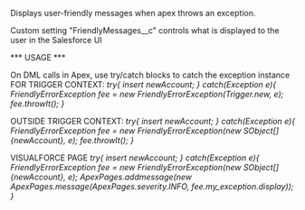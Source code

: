 Displays user-friendly messages when apex throws an exception.

Custom setting "FriendlyMessages__c" controls what is displayed to the user in the Salesforce UI

*** USAGE ***

On DML calls in Apex, use try/catch blocks to catch the exception instance
FOR TRIGGER CONTEXT:
<i>
try{
	insert newAccount;
}
catch(Exception e){
	FriendlyErrorException fee = new FriendlyErrorException(Trigger.new, e);
    fee.throwIt();
}
</i>

OUTSIDE TRIGGER CONTEXT:
<i>
try{
	insert newAccount;
}
catch(Exception e){
	FriendlyErrorException fee = new FriendlyErrorException(new SObject[] {newAccount}, e);
    fee.throwIt();
}
</i>

VISUALFORCE PAGE
<i>
try{
	insert newAccount;
}
catch(Exception e){
	FriendlyErrorException fee = new FriendlyErrorException(new SObject[] {newAccount}, e);
    ApexPages.addmessage(new ApexPages.message(ApexPages.severity.INFO, fee.my_exception.display));
}
</i>